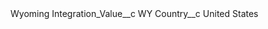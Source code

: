 <?xml version="1.0" encoding="UTF-8"?>
<CustomMetadata xmlns="http://soap.sforce.com/2006/04/metadata" xmlns:xsi="http://www.w3.org/2001/XMLSchema-instance" xmlns:xsd="http://www.w3.org/2001/XMLSchema">
	<label>Wyoming</label>
	<values>
		<field>Integration_Value__c</field>
		<value xsi:type="xsd:string">WY</value>
	</values>
	<values>
		<field>Country__c</field>
		<value xsi:type="xsd:string">United States</value>
	</values>
</CustomMetadata>
